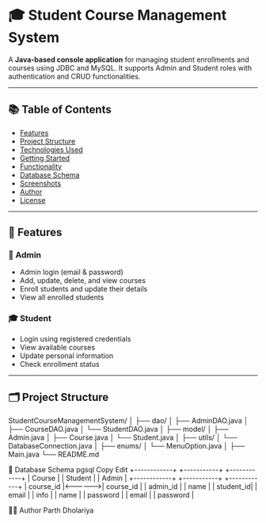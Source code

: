 # 🎓 Student Course Management System

A **Java-based console application** for managing student enrollments and courses using JDBC and MySQL. It supports Admin and Student roles with authentication and CRUD functionalities.

---

## 📚 Table of Contents

- [Features](#features)
- [Project Structure](#project-structure)
- [Technologies Used](#technologies-used)
- [Getting Started](#getting-started)
- [Functionality](#functionality)
- [Database Schema](#database-schema)
- [Screenshots](#screenshots)
- [Author](#author)
- [License](#license)

---

## 🚀 Features

### 🔑 Admin
- Admin login (email & password)
- Add, update, delete, and view courses
- Enroll students and update their details
- View all enrolled students

### 🎓 Student
- Login using registered credentials
- View available courses
- Update personal information
- Check enrollment status

---

## 🗂️ Project Structure

StudentCourseManagementSystem/
│
├── dao/
│ ├── AdminDAO.java
│ ├── CourseDAO.java
│ └── StudentDAO.java
│
├── model/
│ ├── Admin.java
│ ├── Course.java
│ └── Student.java
│
├── utils/
│ └── DatabaseConnection.java
│
├── enums/
│ └── MenuOption.java
│
├── Main.java
└── README.md


🧮 Database Schema
pgsql
Copy
Edit
+------------+        +-----------+         +------------+
|   Course   |        |  Student  |         |   Admin    |
+------------+        +-----------+         +------------+
| course_id  |<------>| course_id |         | admin_id   |
| name       |        | student_id|         | email      |
| info       |        | name      |         | password   |
                      | email     |
                      | password  |

👨‍💻 Author
Parth Dholariya
